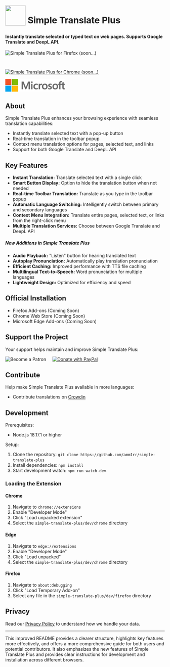 # <sub><img src="./src/icons/64.png" width=64px height=64px></sub> Simple Translate Plus

#### Instantly translate selected or typed text on web pages. Supports Google Translate and DeepL API.

[<img src="other/promotion/badges/firefox.png" align="left" alt="Simple Translate Plus for Firefox (soon...)"  height="60px">](https://addons.mozilla.org/firefox/addon/simple-translate/)

[<img src="other/promotion/badges/chrome.png" alt="Simple Translate Plus for Chrome (soon...)" height="60px">](https://chrome.google.com/webstore/detail/simple-translate-plus/)

[<img src="other/promotion/badges/edge.png" alt="Simple Translate Plus for Microsoft Edge (soon...)" height="40px">](https://microsoftedge.microsoft.com/addons/detail/)

## About

Simple Translate Plus enhances your browsing experience with seamless translation capabilities:

- Instantly translate selected text with a pop-up button
- Real-time translation in the toolbar popup
- Context menu translation options for pages, selected text, and links
- Support for both Google Translate and DeepL API

## Key Features

- **Instant Translation:** Translate selected text with a single click
- **Smart Button Display:** Option to hide the translation button when not needed
- **Real-time Toolbar Translation:** Translate as you type in the toolbar popup
- **Automatic Language Switching:** Intelligently switch between primary and secondary languages
- **Context Menu Integration:** Translate entire pages, selected text, or links from the right-click menu
- **Multiple Translation Services:** Choose between Google Translate and DeepL API

##### New Additions in Simple Translate Plus

- **Audio Playback:** "Listen" button for hearing translated text
- **Autoplay Pronunciation:** Automatically play translation pronunciation
- **Efficient Caching:** Improved performance with TTS file caching
- **Multilingual Text-to-Speech:** Word pronunciation for multiple languages
- **Lightweight Design:** Optimized for efficiency and speed

## Official Installation

- Firefox Add-ons (Coming Soon)
- Chrome Web Store (Coming Soon)
- Microsoft Edge Add-ons (Coming Soon)

## Support the Project

Your support helps maintain and improve Simple Translate Plus:

[<img src="other/promotion/badges/patreon.png" alt="Become a Patron" height="44px" align="left">](https://patreon.com/Simple_Translate_Plus)&nbsp;&nbsp;&nbsp;&nbsp;&nbsp;[<img src="other/promotion/badges/paypal.png" alt="Donate with PayPal">](https://www.paypal.com/donate/?hosted_button_id=TKAXW2BR35PAA)

## Contribute

Help make Simple Translate Plus available in more languages:

- Contribute translations on [Crowdin](https://crowdin.com/project/simple-translate)

## Development

Prerequisites:

- Node.js 18.17.1 or higher

Setup:

1. Clone the repository: `git clone https://github.com/amm1rr/simple-translate-plus`
2. Install dependencies: `npm install`
3. Start development watch: `npm run watch-dev`

### Loading the Extension

#### Chrome

1. Navigate to `chrome://extensions`
2. Enable "Developer Mode"
3. Click "Load unpacked extension"
4. Select the `simple-translate-plus/dev/chrome` directory

#### Edge

1. Navigate to `edge://extensions`
2. Enable "Developer Mode"
3. Click "Load unpacked"
4. Select the `simple-translate-plus/dev/chrome` directory

#### Firefox

1. Navigate to `about:debugging`
2. Click "Load Temporary Add-on"
3. Select any file in the `simple-translate-plus/dev/firefox` directory

## Privacy

Read our [Privacy Policy](https://simple-translate.sienori.com/privacy-policy) to understand how we handle your data.

---

This improved README provides a clearer structure, highlights key features more effectively, and offers a more comprehensive guide for both users and potential contributors. It also emphasizes the new features of Simple Translate Plus and provides clear instructions for development and installation across different browsers.
